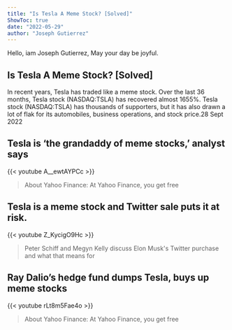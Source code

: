 ```yaml
---
title: "Is Tesla A Meme Stock? [Solved]"
ShowToc: true 
date: "2022-05-29"
author: "Joseph Gutierrez" 
---
```


Hello, iam Joseph Gutierrez, May your day be joyful.
## Is Tesla A Meme Stock? [Solved]
In recent years, Tesla has traded like a meme stock. Over the last 36 months, Tesla stock (NASDAQ:TSLA) has recovered almost 1655%. Tesla stock (NASDAQ:TSLA) has thousands of supporters, but it has also drawn a lot of flak for its automobiles, business operations, and stock price.28 Sept 2022

## Tesla is ‘the grandaddy of meme stocks,’ analyst says
{{< youtube A__ewtAYPCc >}}
>About Yahoo Finance: At Yahoo Finance, you get free 

## Tesla is a meme stock and Twitter sale puts it at risk.
{{< youtube Z_KycigO9Hc >}}
>Peter Schiff and Megyn Kelly discuss Elon Musk's Twitter purchase and what that means for 

## Ray Dalio’s hedge fund dumps Tesla, buys up meme stocks
{{< youtube rLt8m5Fae4o >}}
>About Yahoo Finance: At Yahoo Finance, you get free 

